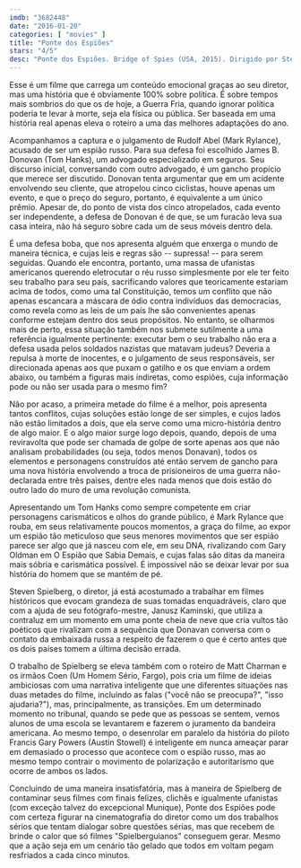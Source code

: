 ```yaml
---
imdb: "3682448"
date: "2016-01-20"
categories: [ "movies" ]
title: "Ponte dos Espiões"
stars: "4/5"
desc: "Ponte dos Espiões. Bridge of Spies (USA, 2015). Dirigido por Steven Spielberg. Escrito por Matt Charman, Ethan Coen, Joel Coen. Com Mark Rylance, Domenick Lombardozzi, Victor Verhaeghe, Mark Fichera, Brian Hutchison, Tom Hanks, Joshua Harto, Henny Russell, Rebekah Brockman."
---
```

Esse é um filme que carrega um conteúdo emocional graças ao seu diretor, mas uma história que é obviamente 100% sobre política. É sobre tempos mais sombrios do que os de hoje, a Guerra Fria, quando ignorar política poderia te levar à morte, seja ela física ou pública. Ser baseada em uma história real apenas eleva o roteiro a uma das melhores adaptações do ano.

Acompanhamos a captura e o julgamento de Rudolf Abel (Mark Rylance), acusado de ser um espião russo. Para sua defesa foi escolhido James B. Donovan (Tom Hanks), um advogado especializado em seguros. Seu discurso inicial, conversando com outro advogado, é um gancho propício que merece ser discutido. Donovan tenta argumentar que em um acidente envolvendo seu cliente, que atropelou cinco ciclistas, houve apenas um evento, e que o preço do seguro, portanto, é equivalente a um único prêmio. Apesar de, do ponto de vista dos cinco atropelados, cada evento ser independente, a defesa de Donovan é de que, se um furacão leva sua casa inteira, não há seguro sobre cada um de seus móveis dentro dela.

É uma defesa boba, que nos apresenta alguém que enxerga o mundo de maneira técnica, e cujas leis e regras são -- supressa! -- para serem seguidas. Quando ele encontra, portanto, uma massa de ufanistas americanos querendo eletrocutar o réu russo simplesmente por ele ter feito seu trabalho para seu país, sacrificando valores que teoricamente estariam acima de todos, como uma tal Constituição, temos um conflito que não apenas escancara a máscara de ódio contra indivíduos das democracias, como revela como as leis de um país lhe são convenientes apenas conforme estejam dentro dos seus propósitos. No entanto, se olharmos mais de perto, essa situação também nos submete sutilmente a uma referência igualmente pertinente: executar bem o seu trabalho não era a defesa usada pelos soldados nazistas que matavam judeus? Deveria a repulsa à morte de inocentes, e o julgamento de seus responsáveis, ser direcionada apenas aos que puxam o gatilho e os que enviam a ordem abaixo, ou também a figuras mais indiretas, como espiões, cuja informação pode ou não ser usada para o mesmo fim?

Não por acaso, a primeira metade do filme é a melhor, pois apresenta tantos conflitos, cujas soluções estão longe de ser simples, e cujos lados não estão limitados a dois, que ela serve como uma micro-história dentro de algo maior. E o algo maior surge logo depois, quando, depois de uma reviravolta que pode ser chamada de golpe de sorte apenas aos que não analisam probabilidades (ou seja, todos menos Donavan), todos os elementos e personagens construídos até então servem de gancho para uma nova história envolvendo a troca de prisioneiros de uma guerra não-declarada entre três países, dentre eles nada menos que dois estão do outro lado do muro de uma revolução comunista.

Apresentando um Tom Hanks como sempre competente em criar personagens carismáticos e olhos do grande público, é Mark Rylance que rouba, em seus relativamente poucos momentos, a graça do filme, ao expor um espião tão meticuloso que seus menores movimentos que ser espião parece ser algo que já nasceu com ele, em seu DNA, rivalizando com Gary Oldman em O Espião que Sabia Demais, e cujas falas são ditas da maneira mais sóbria e carismática possível. É impossível não se deixar levar por sua história do homem que se mantém de pé.

Steven Spielberg, o diretor, já está acostumado a trabalhar em filmes históricos que evocam grandeza de suas tomadas enquadráveis, claro que com a ajuda de seu fotógrafo-mestre, Janusz Kaminski, que utiliza a contraluz em um momento em uma ponte cheia de neve que cria vultos tão poéticos que rivalizam com a sequência que Donavan conversa com o contato da embaixada russa a respeito de fazerem o que é certo antes que os dois países tomem a última decisão errada.

O trabalho de Spielberg se eleva também com o roteiro de Matt Charman e os irmãos Coen (Um Homem Sério, Fargo), pois cria um filme de ideias ambiciosas com uma narrativa inteligente que une diferentes situações nas duas metades do filme, incluindo as falas ("você não se preocupa?", "isso ajudaria?"), mas, principalmente, as transições. Em um determinado momento no tribunal, quando se pede que as pessoas se sentem, vemos alunos de uma escola se levantarem e fazerem o juramento da bandeira americana. Ao mesmo tempo, o desenrolar em paralelo da história do piloto Francis Gary Powers (Austin Stowell) é inteligente em nunca ameaçar parar em demasiado o processo que acontece com o espião russo, mas ao mesmo tempo contrair o movimento de polarização e autoritarismo que ocorre de ambos os lados.

Concluindo de uma maneira insatisfatória, mas à maneira de Spielberg de contaminar seus filmes com finais felizes, clichês e igualmente ufanistas (com exceção talvez do excepcional Munique), Ponte dos Espiões pode com certeza figurar na cinematografia do diretor como um dos trabalhos sérios que tentam dialogar sobre questões sérias, mas que recebem de brinde o calor que só filmes "Spielberguianos" conseguem gerar. Mesmo que a ação seja em um cenário tão gelado que todos em voltam pegam resfriados a cada cinco minutos.

